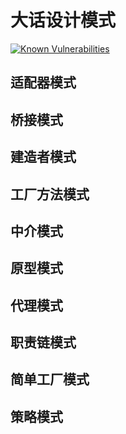 # 大话设计模式

[![Known Vulnerabilities](https://snyk.io//test/github/scq355/design-pattern/badge.svg?targetFile=pom.xml)](https://snyk.io//test/github/scq355/design-pattern?targetFile=pom.xml)

## 适配器模式

## 桥接模式

## 建造者模式

## 工厂方法模式

## 中介模式

## 原型模式

## 代理模式

## 职责链模式

## 简单工厂模式

## 策略模式
